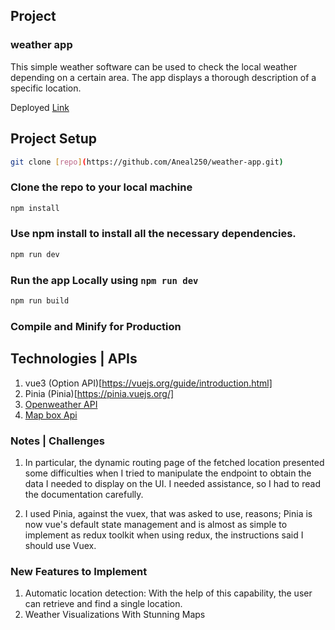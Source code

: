 ## Project

### weather app

This simple weather software can be used to check the local weather depending on a certain area. The app displays a thorough description of a specific location.

Deployed [Link](https://weather-app-kappa-umber.vercel.app/)

## Project Setup

```sh
git clone [repo](https://github.com/Aneal250/weather-app.git)
```

### Clone the repo to your local machine

```sh
npm install
```

### Use npm install to install all the necessary dependencies.

```sh
npm run dev
```

### Run the app Locally using `npm run dev`

```sh
npm run build
```

### Compile and Minify for Production

## Technologies | APIs

1. vue3 (Option API)[https://vuejs.org/guide/introduction.html]
2. Pinia (Pinia)[https://pinia.vuejs.org/]
3. [Openweather API](https://api.openweathermap.org)
4. [Map box Api](https://www.mapbox.com)

### Notes | Challenges

1. In particular, the dynamic routing page of the fetched location presented some difficulties when I tried to manipulate the endpoint to obtain the data I needed to display on the UI. I needed assistance, so I had to read the documentation carefully.

2. I used Pinia, against the vuex, that was asked to use, reasons; Pinia is now vue's default state management and is almost as simple to implement as redux toolkit when using redux, the instructions said I should use Vuex.

### New Features to Implement

1. Automatic location detection: With the help of this capability, the user can retrieve and find a single location.
2. Weather Visualizations With Stunning Maps
